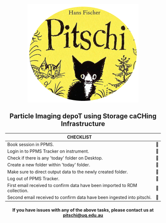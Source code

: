 <div align="center">

![image](images/pitschiLogo.jpg)

## Particle Imaging depoT using Storage caCHing Infrastructure 

| CHECKLIST           |  | 
|----------------|-----------|
| <div align="left"> Book session in PPMS.</div> | 🔲  
| <div align="left"> Login in to PPMS Tracker on instrument.</div> | 🔲  
| <div align="left"> Check if there is any 'today' folder on Desktop. </div>| 🔲  
| <div align="left"> Create a new folder within 'today' folder.</div>| 🔲  
| <div align="left"> Make sure to direct output data to the newly created folder.</div>| 🔲  
| <div align="left"> Log out of PPMS Tracker.</div> | 🔲  
| <div align="left"> First email received to confirm data have been imported to RDM collection.</div>| 🔲  
| <div align="left"> Second email received to confirm data have been ingested into pitschi.</div>| 🔲  

#### If you have issues with any of the above tasks, please contact us at pitschi@uq.edu.au
</div>

